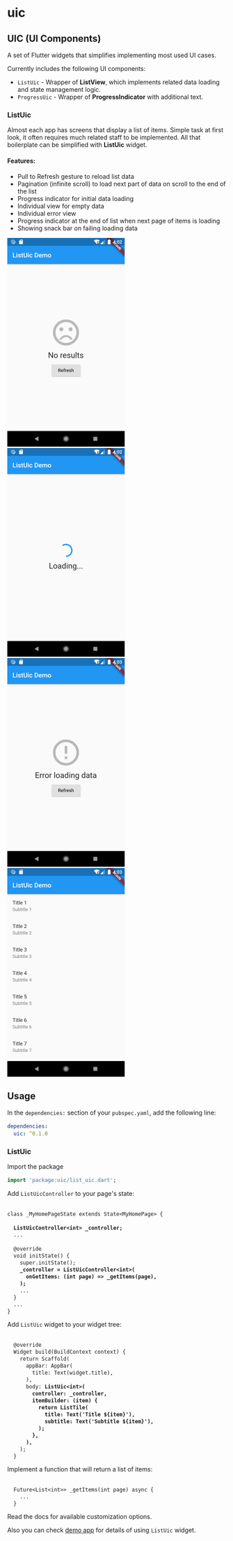 # uic

## UIC (UI Components)

A set of Flutter widgets that simplifies implementing most used UI cases.

Currently includes the following UI components:
- `ListUic` - Wrapper of **ListView**, which implements related data loading and state management logic.
- `ProgressUic` - Wrapper of **ProgressIndicator** with additional text.

### ListUic

Almost each app has screens that display a list of items. Simple task at first look, it often requires much related staff to be implemented. All that boilerplate can be simplified with **ListUic** widget.

#### Features:
- Pull to Refresh gesture to reload list data
- Pagination (infinite scroll) to load next part of data on scroll to the end of the list
- Progress indicator for initial data loading
- Individual view for empty data
- Individual error view
- Progress indicator at the end of list when next page of items is loading
- Showing snack bar on failing loading data

![ListUic Demo](./assets/listuic-001.png)&nbsp;![ListUic Demo](./assets/listuic-002.png)&nbsp;![ListUic Demo](./assets/listuic-003.png)&nbsp;![ListUic Demo](./assets/listuic-004.png)

## Usage

In the `dependencies:` section of your `pubspec.yaml`, add the following line:

```yaml
dependencies:
  uic: ^0.1.0
```

### ListUic

Import the package

```dart
import 'package:uic/list_uic.dart';
```

Add `ListUicController` to your page's state:

<pre><code>
class _MyHomePageState extends State&lt;MyHomePage&gt; {

  <b>ListUicController&lt;int&gt; _controller;</b>
  ...
  
  @override
  void initState() {
    super.initState();
    <b>_controller = ListUicController&lt;int&gt;(
      onGetItems: (int page) => _getItems(page),
    );</b>
    ...
  }
  ...
}
</code></pre>

Add `ListUic` widget to your widget tree:

<pre><code>
  @override
  Widget build(BuildContext context) {
    return Scaffold(
      appBar: AppBar(
        title: Text(widget.title),
      ),
      body: <b>ListUic&lt;int&gt;(
        controller: _controller,
        itemBuilder: (item) {
          return ListTile(
            title: Text('Title ${item}'),
            subtitle: Text('Subtitle ${item}'),
          );
        },
      ),</b>
    );
  }
</code></pre>

Implement a function that will return a list of items:

<pre><code>
  Future&lt;List&lt;int&gt;&gt; _getItems(int page) async {
    ...
  }
</code></pre>

Read the docs for available customization options.

Also you can check [demo app](https://github.com/ech89899/uic-flutter/tree/master/example) for details of using `ListUic` widget.